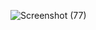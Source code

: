 ![Screenshot (77)](https://github.com/user-attachments/assets/723e20f5-570c-41c0-9d35-180b9e47766a)

